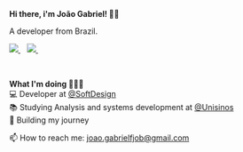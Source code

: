 
<strong>
  Hi there, i'm João Gabriel! 👋🏻
</strong>

<p>
  A developer from Brazil.
</p>

<p>
  
  <a href="https://www.linkedin.com/in/joaogabrielfjob/">
    <img src="https://img.shields.io/badge/linkedin-%230077B5.svg?&style=for-the-badge&logo=linkedin&logoColor=white" />
  </a>&nbsp;&nbsp;
  <a href="https://www.instagram.com/joaogabrielfjob/">
    <img src="https://img.shields.io/badge/instagram-%23E4405F.svg?&style=for-the-badge&logo=instagram&logoColor=white" />        
  </a>&nbsp;&nbsp;
  
</p> 

<br>

<p>
  <strong>What I'm doing 👨🏻‍💻</strong> <br>
  💻 Developer at 
  <a href ="https://softdesign.com.br/">
    @SoftDesign
  </a> <br>
  📚 Studying Analysis and systems development at
  <a href ="http://www.unisinos.br/">
    @Unisinos
  </a> <br>
  🍂 Building my journey
</p>

<p>
  📫 How to reach me: <a href='mailto:joao.gabrielfjob@gmail.com'>joao.gabrielfjob@gmail.com</a>
</p>
